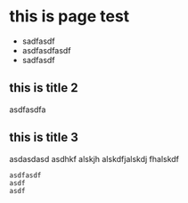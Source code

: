 # this is page test

- sadfasdf
- asdfasdfasdf
- sadfasdf

## this is title 2

asdfasdfa

## this is title 3

asdasdasd asdhkf alskjh alskdfjalskdj fhalskdf 

```
asdfasdf
asdf
asdf
```
